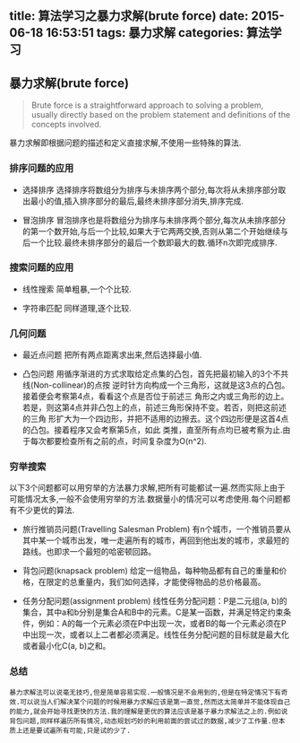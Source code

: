 title: 算法学习之暴力求解(brute force)
date: 2015-06-18 16:53:51
tags: 暴力求解
categories: 算法学习
---

## 暴力求解(brute force)

> Brute force is a straightforward approach to solving a problem, usually directly based on the problem statement and definitions of the concepts involved.

暴力求解即根据问题的描述和定义直接求解,不使用一些特殊的算法.

### 排序问题的应用
- 选择排序
选择排序将数组分为排序与未排序两个部分,每次将从未排序部分取出最小的值,插入排序部分的最后,最终未排序部分消失,排序完成.

- 冒泡排序
冒泡排序也是将数组分为排序与未排序两个部分,每次从未排序部分的第一个数开始,与后一个比较,如果大于它两两交换,否则从第二个开始继续与后一个比较.最终未排序部分的最后一个数即最大的数.循环n次即完成排序.

### 搜索问题的应用

- 线性搜索
简单粗暴,一个个比较.

- 字符串匹配
同样道理,逐个比较.


### 几何问题

- 最近点问题
把所有两点距离求出来,然后选择最小值.

- 凸包问题
用循序渐进的方式求取给定点集的凸包，首先把最初输入的3个不共线(Non-collinear)的点按 逆时针方向构成一个三角形，这就是这3点的凸包。接着便会考察第4点，看看这个点是否位于前述三 角形之内或三角形的边上。若是，则这第4点并非凸包上的点，前述三角形保持不变。若否，则把这前述的三角 形扩大为一个四边形，并把不适用的边擦去。这个四边形便是这首4点的凸包。接着程序又会考察第5点，如此 类推，直至所有点均已被考察为止.由于每次都要检查所有之前的点，时间复杂度为O(n^2).


### 穷举搜索
以下3个问题都可以用穷举的方法暴力求解,把所有可能都试一遍.然而实际上由于可能情况太多,一般不会使用穷举的方法.数据量小的情况可以考虑使用.每个问题都有不少更优的算法.

- 旅行推销员问题(Travelling Salesman Problem)    有n个城市，一个推销员要从其中某一个城市出发，唯一走遍所有的城市，再回到他出发的城市，求最短的路线。也即求一个最短的哈密顿回路。

- 背包问题(knapsack problem)
给定一组物品，每种物品都有自己的重量和价格，在限定的总重量内，我们如何选择，才能使得物品的总价格最高。

- 任务分配问题(assignment problem)
线性任务分配问题：P是二元组(a, b)的集合，其中a和b分别是集合A和B中的元素。C是某一函数，并满足特定约束条件，例如：A的每一个元素必须在P中出现一次，或者B的每一个元素必须在P中出现一次，或者以上二者都必须满足。线性任务分配问题的目标就是最大化或者最小化C(a, b)之和。


### 总结
    暴力求解法可以说毫无技巧,但是简单容易实现.一般情况是不会用到的,但是在特定情况下有奇效.可以说当人们解决某个问题的时候用暴力求解应该是第一直觉,然而这太简单并不能体现自己的能力,就会开始寻找更快的方法.我的理解是更优的算法应该是基于暴力求解法之上的.例如说背包问题,同样样遍历所有情况,动态规划巧妙的利用前面的尝试过的数据,减少了工作量.但本质上还是要试遍所有可能,只是试的少了.
